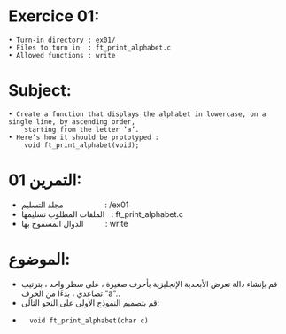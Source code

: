 # Exercice 01:
	• Turn-in directory : ex01/
	• Files to turn in  : ft_print_alphabet.c
	• Allowed functions : write
# Subject:
	• Create a function that displays the alphabet in lowercase, on a single line, by ascending order,
		starting from the letter ’a’.
	• Here’s how it should be prototyped :
		void ft_print_alphabet(void);

# التمرين 01:
*	 مجلد التسليم $~~~~~~~~~~~~~~~~~~$: /ex01
*	 الملفات المطلوب تسليمها $~$ : ft_print_alphabet.c
*	 الدوال المسموح بها $~~~~~~~~$ : write
# الموضوع:
*	قم بإنشاء دالة تعرض الأبجدية الإنجليزية بأحرف صغيرة ، على سطر واحد ، بترتيب تصاعدي ،
بدءًا من الحرف "a"..
*	 قم بتصميم النموذج الأولي على النحو التالي:
*
		void ft_print_alphabet(char c)
